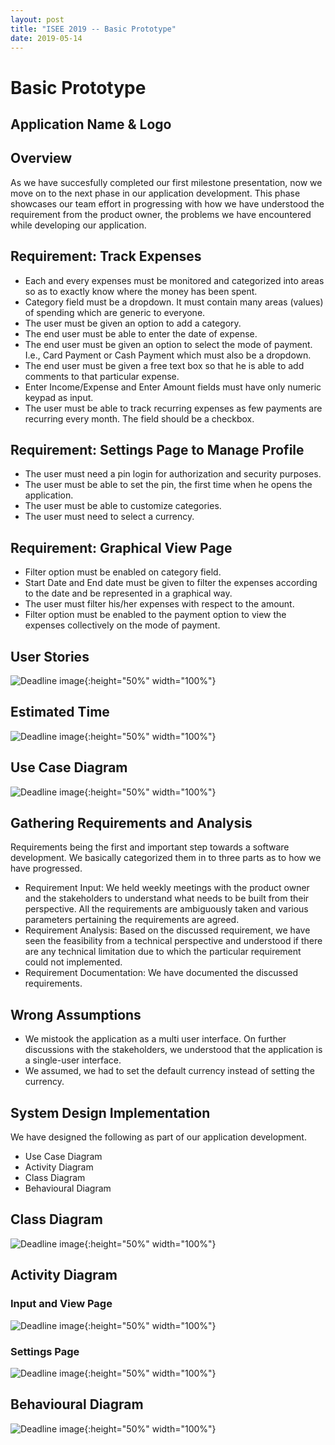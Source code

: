 ```yaml
---
layout: post
title: "ISEE 2019 -- Basic Prototype"
date: 2019-05-14
---
```


# Basic Prototype

## Application Name & Logo

## Overview

As we have succesfully completed our first milestone presentation, now we move on to the next phase in our application development.
This phase showcases our team effort in progressing with how we have understood the requirement from the product owner, the problems we have encountered while developing our application.

## Requirement: Track Expenses
<ul class ="bigger">
  <li>Each and every expenses must be monitored and categorized into areas so as to exactly know where the money has been spent.</li>
  <li>Category field must be a dropdown. It must contain many areas (values) of spending which are generic to everyone. </li>
  <li>The user must be given an option to add a category.</li>
  <li>The end user must be able to enter the date of expense.</li>
  <li>The end user must be given an option to select the mode of payment. I.e., Card Payment or Cash Payment which must also be a dropdown.</li>
  <li>The end user must be given a free text box so that he is able to add comments to that particular expense.</li>
  <li>Enter Income/Expense and Enter Amount fields must have only numeric keypad as input.</li>
  <li>The user must be able to track recurring expenses as few payments are recurring every month. The field should be a checkbox.</li>
</ul>

## Requirement: Settings Page to Manage Profile
<ul>
  <li>The user must need a pin login for authorization and security purposes.</li>
  <li>The user must be able to set the pin, the first time when he opens the application.</li>
  <li>The user must be able to customize categories.</li>
  <li>The user must need to select a currency.</li>
 </ul>
 
## Requirement: Graphical View Page
 <ul>
  <li>Filter option must be enabled on category field.</li>
  <li>Start Date and End date must be given to filter the expenses according to the date and be represented in a graphical way.</li>
  <li>The user must filter his/her expenses with respect to the amount.</li>
  <li>Filter option must be enabled to the payment option to view the expenses collectively on the mode of payment.</li>
</ul>

## User Stories

![Deadline image]({{site.baseurl}}/images/Userstories2.png "User Stories"){:height="50%" width="100%"}

## Estimated Time

![Deadline image]({{site.baseurl}}/images/Estimatedtime.png "Estimated Time"){:height="50%" width="100%"}

## Use Case Diagram

![Deadline image]({{site.baseurl}}/images/Usecase.png "Use Case"){:height="50%" width="100%"}

## Gathering Requirements and Analysis

Requirements being the first and important step towards a software development. We basically categorized them in to three parts as to how we have progressed.

<ul>
  <li>Requirement Input: We held weekly meetings with the product owner and the stakeholders to understand what needs to be built from their perspective. All the requirements are ambiguously taken and various parameters pertaining the requirements are agreed.</li>
 <li>Requirement Analysis: Based on the discussed requirement, we have seen the feasibility from a technical perspective and understood if there are any technical limitation due to which the particular requirement could not implemented.</li>
 <li>Requirement Documentation: We have documented the discussed requirements. </li>
</ul>

## Wrong Assumptions
<ul>
 <li>We mistook the application as a multi user interface. On further discussions with the stakeholders, we understood that the application is a single-user interface.</li>
 <li>We assumed, we had to set the default currency instead of setting the currency.</li>
</ul>


## System Design Implementation

We have designed the following as part of our application development.
<ul>
  <li>Use Case Diagram</li>
  <li>Activity Diagram</li>
  <li>Class Diagram</li>
  <li>Behavioural Diagram</li>
 </ul>
      
## Class Diagram

![Deadline image]({{site.baseurl}}/images/classdiagram.png "Class Diagram"){:height="50%" width="100%"}

## Activity Diagram

### Input and View Page

![Deadline image]({{site.baseurl}}/images/ActivityDiagram1.png "User Stories"){:height="50%" width="100%"}

### Settings Page

![Deadline image]({{site.baseurl}}/images/ActivityDiagram2.png "User Stories"){:height="50%" width="100%"}

## Behavioural Diagram

![Deadline image]({{site.baseurl}}/images/Behaviouraldiagram.png "User Stories"){:height="50%" width="100%"}
